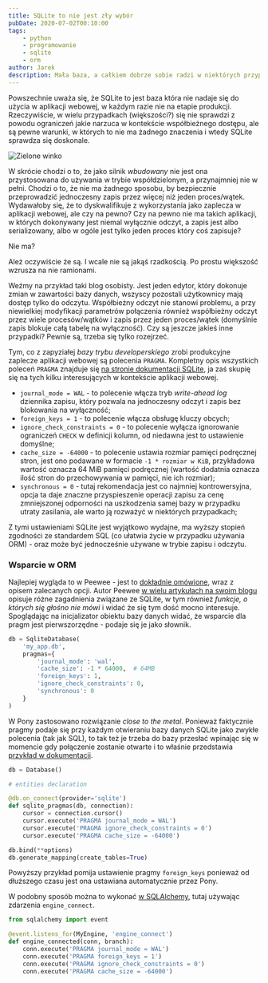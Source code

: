 ```yaml
---
title: SQLite to nie jest zły wybór
pubDate: 2020-07-02T00:10:00
tags:
    - python
    - programowanie
    - sqlite
    - orm
author: Jarek
description: Mała baza, a całkiem dobrze sobie radzi w niektórych przypadkach. Mowa oczywiście o SQLite.
---
```


Powszechnie uważa się, że SQLite to jest baza która nie nadaje się do użycia w aplikacji webowej, w każdym razie nie na etapie produkcji. Rzeczywiście, w wielu przypadkach (większości?) się nie sprawdzi z powodu ograniczeń jakie narzuca w kontekście współbieżnego dostępu, ale są pewne warunki, w których to nie ma żadnego znaczenia i wtedy SQLite sprawdza się doskonale.

![Zielone winko](https://i.imgur.com/HPG4qlBh.jpg)

W skrócie chodzi o to, że jako silnik _wbudowany_ nie jest ona przystosowana do używania w trybie współdzielonym, a przynajmniej nie w pełni. Chodzi o to, że nie ma żadnego sposobu, by bezpiecznie przeprowadzić jednoczesny zapis przez więcej niż jeden proces/wątek. Wydawałoby się, że to dyskwalifikuje z wykorzystania jako zaplecza w aplikacji webowej, ale czy na pewno? Czy na pewno nie ma takich aplikacji, w których dokonywany jest niemal wyłącznie odczyt, a zapis jest albo serializowany, albo w ogóle jest tylko jeden proces który coś zapisuje?

Nie ma?

Ależ oczywiście że są. I wcale nie są jakąś rzadkością. Po prostu większość wzrusza na nie ramionami.

Weźmy na przykład taki blog osobisty. Jest jeden edytor, który dokonuje zmian w zawartości bazy danych, wszyscy pozostali użytkownicy mają dostęp tylko do odczytu. Współbieżny odczyt nie stanowi problemu, a przy niewielkiej modyfikacji parametrów połączenia również współbieżny odczyt przez wiele procesów/wątków i zapis przez jeden proces/wątek (domyślnie zapis blokuje całą tabelę na wyłączność). Czy są jeszcze jakieś inne przypadki? Pewnie są, trzeba się tylko rozejrzeć.

Tym, co z zapyziałej _bazy trybu developerskiego_ zrobi produkcyjne zaplecze aplikacji webowej są polecenia `PRAGMA`. Kompletny opis wszystkich poleceń `PRAGMA` znajduje się [na stronie dokumentacji SQLite](https://www.sqlite.org/pragma.html), ja zaś skupię się na tych kilku interesujących w kontekście aplikacji webowej.

-   `journal_mode = WAL` - to polecenie włącza tryb _write-ahead log_ dziennika zapisu, który pozwala na jednoczesny odczyt i zapis bez blokowania na wyłączność;
-   `foreign_keys = 1` - to polecenie włącza obsługę kluczy obcych;
-   `ignore_check_constraints = 0` - to polecenie wyłącza ignorowanie ograniczeń `CHECK` w definicji kolumn, od niedawna jest to ustawienie domyślne;
-   `cache_size = -64000` - to polecenie ustawia rozmiar pamięci podręcznej stron, jest ono podawane w formacie `-1 * rozmiar w KiB`, przykładowa wartość oznacza 64 MiB pamięci podręcznej (wartość dodatnia oznacza ilość stron do przechowywania w pamięci, nie ich rozmiar);
-   `synchronous = 0` - tutaj rekomendacja jest co najmniej kontrowersyjna, opcja ta daje znaczne przyspieszenie operacji zapisu za cenę zmniejszonej odporności na uszkodzenia samej bazy w przypadku utraty zasilania, ale warto ją rozważyć w niektórych przypadkach;

Z tymi ustawieniami SQLite jest wyjątkowo wydajne, ma wyższy stopień zgodności ze standardem SQL (co ułatwia życie w przypadku używania ORM) - oraz może być jednocześnie używane w trybie zapisu i odczytu.

### Wsparcie w ORM

Najlepiej wygląda to w Peewee - jest to [dokładnie omówione](http://docs.peewee-orm.com/en/latest/peewee/database.html#recommended-settings), wraz z opisem zalecanych opcji. Autor Peewee [w wielu artykułach na swoim blogu](https://charlesleifer.com/blog/tags/sqlite/) opisuje różne zagadnienia związane ze SQLite, w tym również _funkcje, o których się głośno nie mówi_ i widać że się tym dość mocno interesuje. Spoglądając na inicjalizator obiektu bazy danych widać, że wsparcie dla pragm jest pierwszorzędne - podaje się je jako słownik.

```python
db = SqliteDatabase(
    'my_app.db',
    pragmas={
        'journal_mode': 'wal',
        'cache_size': -1 * 64000,  # 64MB
        'foreign_keys': 1,
        'ignore_check_constraints': 0,
        'synchronous': 0
    }
)
```

W Pony zastosowano rozwiązanie _close to the metal_. Ponieważ faktycznie pragmy podaje się przy każdym otwieraniu bazy danych SQLite jako zwykłe polecenia (tak jak SQL), to tak też je trzeba do bazy przesłać wpinając się w momencie gdy połączenie zostanie otwarte i to właśnie przedstawia [przykład w dokumentacji](https://docs.ponyorm.org/api_reference.html?highlight=pragma#Database.on_connect).

```python
db = Database()

# entities declaration

@db.on_connect(provider='sqlite')
def sqlite_pragmas(db, connection):
    cursor = connection.cursor()
    cursor.execute('PRAGMA journal_mode = WAL')
    cursor.execute('PRAGMA ignore_check_constraints = 0')
    cursor.execute('PRAGMA cache_size = -64000')

db.bind(**options)
db.generate_mapping(create_tables=True)
```

Powyższy przykład pomija ustawienie pragmy `foreign_keys` ponieważ od dłuższego czasu jest ona ustawiana automatycznie przez Pony.

W podobny sposób można to wykonać [w SQLAlchemy](https://docs.sqlalchemy.org/en/13/core/events.html#sqlalchemy.events.ConnectionEvents.engine_connect), tutaj używając zdarzenia `engine_connect`.

```python
from sqlalchemy import event

@event.listens_for(MyEngine, 'engine_connect')
def engine_connected(conn, branch):
    conn.execute('PRAGMA journal_mode = WAL')
    conn.execute('PRAGMA foreign_keys = 1')
    conn.execute('PRAGMA ignore_check_constraints = 0')
    conn.execute('PRAGMA cache_size = -64000')
```
